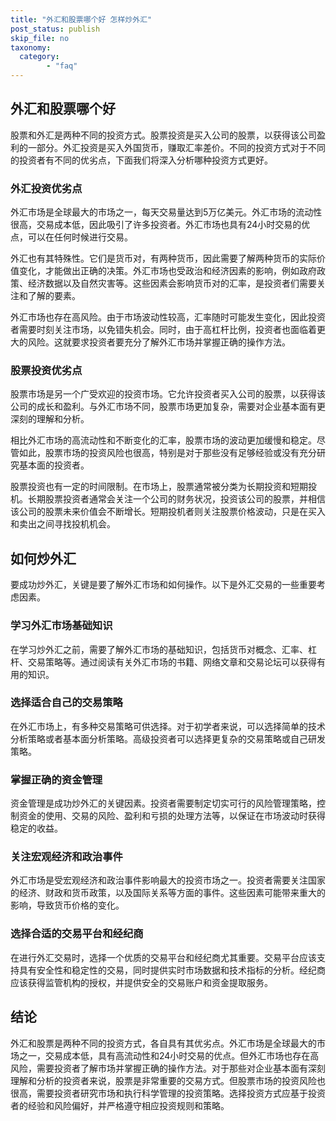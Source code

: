 ```yaml
---
title: "外汇和股票哪个好 怎样炒外汇"
post_status: publish
skip_file: no
taxonomy:
  category:
        - "faq"
---
```


## 外汇和股票哪个好

股票和外汇是两种不同的投资方式。股票投资是买入公司的股票，以获得该公司盈利的一部分。外汇投资是买入外国货币，赚取汇率差价。不同的投资方式对于不同的投资者有不同的优劣点，下面我们将深入分析哪种投资方式更好。

### 外汇投资优劣点

外汇市场是全球最大的市场之一，每天交易量达到5万亿美元。外汇市场的流动性很高，交易成本低，因此吸引了许多投资者。外汇市场也具有24小时交易的优点，可以在任何时候进行交易。

外汇也有其特殊性。它们是货币对，有两种货币，因此需要了解两种货币的实际价值变化，才能做出正确的决策。外汇市场也受政治和经济因素的影响，例如政府政策、经济数据以及自然灾害等。这些因素会影响货币对的汇率，是投资者们需要关注和了解的要素。

外汇市场也存在高风险。由于市场波动性较高，汇率随时可能发生变化，因此投资者需要时刻关注市场，以免错失机会。同时，由于高杠杆比例，投资者也面临着更大的风险。这就要求投资者要充分了解外汇市场并掌握正确的操作方法。

### 股票投资优劣点

股票市场是另一个广受欢迎的投资市场。它允许投资者买入公司的股票，以获得该公司的成长和盈利。与外汇市场不同，股票市场更加复杂，需要对企业基本面有更深刻的理解和分析。

相比外汇市场的高流动性和不断变化的汇率，股票市场的波动更加缓慢和稳定。尽管如此，股票市场的投资风险也很高，特别是对于那些没有足够经验或没有充分研究基本面的投资者。

股票投资也有一定的时间限制。在市场上，股票通常被分类为长期投资和短期投机。长期股票投资者通常会关注一个公司的财务状况，投资该公司的股票，并相信该公司的股票未来价值会不断增长。短期投机者则关注股票价格波动，只是在买入和卖出之间寻找投机机会。

## 如何炒外汇

要成功炒外汇，关键是要了解外汇市场和如何操作。以下是外汇交易的一些重要考虑因素。

### 学习外汇市场基础知识

在学习炒外汇之前，需要了解外汇市场的基础知识，包括货币对概念、汇率、杠杆、交易策略等。通过阅读有关外汇市场的书籍、网络文章和交易论坛可以获得有用的知识。

### 选择适合自己的交易策略

在外汇市场上，有多种交易策略可供选择。对于初学者来说，可以选择简单的技术分析策略或者基本面分析策略。高级投资者可以选择更复杂的交易策略或自己研发策略。

### 掌握正确的资金管理

资金管理是成功炒外汇的关键因素。投资者需要制定切实可行的风险管理策略，控制资金的使用、交易的风险、盈利和亏损的处理方法等，以保证在市场波动时获得稳定的收益。

### 关注宏观经济和政治事件

外汇市场是受宏观经济和政治事件影响最大的投资市场之一。投资者需要关注国家的经济、财政和货币政策，以及国际关系等方面的事件。这些因素可能带来重大的影响，导致货币价格的变化。

### 选择合适的交易平台和经纪商

在进行外汇交易时，选择一个优质的交易平台和经纪商尤其重要。交易平台应该支持具有安全性和稳定性的交易，同时提供实时市场数据和技术指标的分析。经纪商应该获得监管机构的授权，并提供安全的交易账户和资金提取服务。

## 结论

外汇和股票是两种不同的投资方式，各自具有其优劣点。外汇市场是全球最大的市场之一，交易成本低，具有高流动性和24小时交易的优点。但外汇市场也存在高风险，需要投资者了解市场并掌握正确的操作方法。对于那些对企业基本面有深刻理解和分析的投资者来说，股票是非常重要的交易方式。但股票市场的投资风险也很高，需要投资者研究市场和执行科学管理的投资策略。选择投资方式应基于投资者的经验和风险偏好，并严格遵守相应投资规则和策略。
